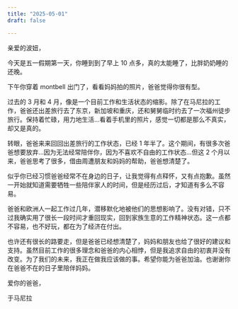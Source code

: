 ```yaml
---
title: "2025-05-01"
draft: false

---
```


亲爱的波妞，

今天是五一假期第一天，你睡到到了早上 10 点多，真的太能睡了，比胖奶奶睡的还晚。

下午你穿着 montbell 出门了，看看妈妈拍的照片，爸爸觉得你很有型。

过去的 3 月和 4 月，像是一个目前工作和生活状态的缩影。除了在马尼拉的工作，爸爸还出差旅行去了东京，新加坡和重庆，还和舅舅临时约去了一次福州徒步旅行。保持着忙碌，用力地生活…看着手机里的照片，感觉一切都是那么不真实，却又是真的。

转眼，爸爸来来回回出差旅行的工作状态，已经 1 年半了。这个期间，有很多次爸爸想要放弃…因为无法经常陪伴你，因为不喜欢不自由的工作状态…但这 2 个月以来，爸爸思考了很多，借由周遭朋友和妈妈的帮助，爸爸想清楚了。

似乎你已经习惯爸爸经常不在身边的日子，让我觉得有点释怀，又有点抱歉。虽然一开始就知道需要牺牲一些陪伴家人的时间，但是经历过后，才知道有多么不容易。

爸爸和欧洲人一起工作过几年，潜移默化地被他们的思想影响了。没有对错，只不过我确实用了很长一段时间才重回现实，回到家族生意的工作精神状态。这一点都不容易，也不好玩，都在为了经济在付出。

也许还有很长的路要走，但是爸爸已经想清楚了，妈妈和朋友也给了很好的建议和支持。虽然目前工作的很多理念和爸爸的内心相悖，但是我追求自由的初衷并没有改变。为了我们的未来，我正在做我应该做的事。希望你能为爸爸加油。也谢谢你在爸爸不在的日子里陪伴妈妈。

爱你的爸爸，

于马尼拉